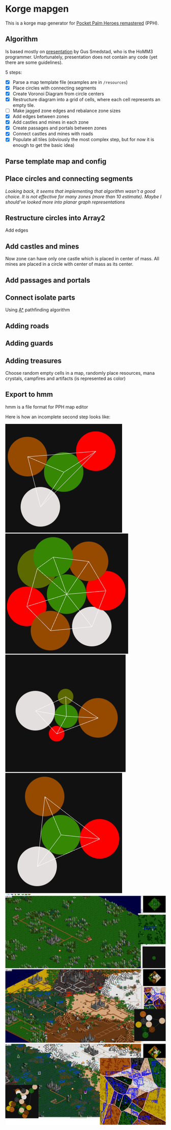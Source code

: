 # Korge mapgen

This is a korge map generator for [Pocket Palm Heroes remastered](https://github.com/SerVB/pph) (PPH).

## Algorithm

Is based mostly on [presentation](https://en.ppt-online.org/29091) by Gus Smedstad, who is the HoMM3 programmer. Unfortunately, presentation does not contain any code (yet there are some guidelines).

5 steps:

- [x] Parse a map template file (examples are in `/resources`)
- [x] Place circles with connecting segments
- [x] Create Voronoi Diagram from circle centers 
- [x] Restructure diagram into a grid of cells, where each cell represents an empty tile. 
- [ ] Make jagged zone edges and rebalance zone sizes
- [x] Add edges between zones
- [x] Add castles and mines in each zone
- [x] Create passages and portals between zones
- [x] Connect castles and mines with roads
- [x] Populate all tiles (obviously the most complex step, but for now it is enough to get the basic idea)

## Parse template map and config

## Place circles and connecting segments
*Looking back, it seems that implementing that algorithm wasn't a good choice. It is not effective for many zones (more than 10 estimate). Maybe I should've looked more into planar graph representations*

## Restructure circles into Array2

Add edges

## Add castles and mines
Now zone can have only one castle which is placed in center of mass. All mines are placed in a circle with center of mass as its center.

## Add passages and portals

## Connect isolate parts
Using [A*](https://www.redblobgames.com/pathfinding/a-star/introduction.html) pathfinding algorithm

## Adding roads

## Adding guards

## Adding treasures
Choose random empty cells in a map, randomly place resources, mana crystals, campfires and artifacts (is represented as color)

##  Export to hmm
hmm is a file format for  PPH map editor

Here is how an incomplete second step looks like:

![](images/map.png)
![](images/dense.png)
![](images/sizes.png)
![](images/normal.png)
![img_1.png](img_1.png)
![img_2.png](img_2.png)
![img_3.png](img_3.png)